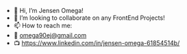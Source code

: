 - 👋 Hi, I’m Jensen Omega! 
- 💞️ I’m looking to collaborate on any FrontEnd Projects!
- 📫 How to reach me:
- 📩 omega90ej@gmail.com
- 📺 https://www.linkedin.com/in/jensen-omega-61854514b/

